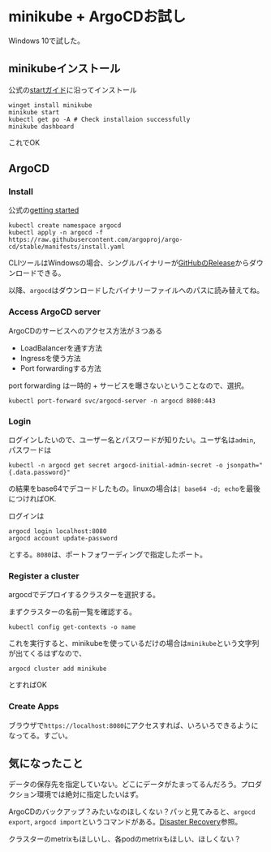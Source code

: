 # minikube + ArgoCDお試し

Windows 10で試した。

## minikubeインストール

公式の[startガイド](https://minikube.sigs.k8s.io/docs/start/)に沿ってインストール

```console
winget install minikube
minikube start
kubectl get po -A # Check installaion successfully
minikube dashboard
```

これでOK

## ArgoCD

### Install

公式の[getting started](https://argo-cd.readthedocs.io/en/stable/getting_started)

```console
kubectl create namespace argocd
kubectl apply -n argocd -f https://raw.githubusercontent.com/argoproj/argo-cd/stable/manifests/install.yaml
```

CLIツールはWindowsの場合、シングルバイナリーが[GitHubのRelease](https://github.com/argoproj/argo-cd/releases/latest)からダウンロードできる。

以降、`argocd`はダウンロードしたバイナリーファイルへのパスに読み替えてね。

### Access ArgoCD server

ArgoCDのサービスへのアクセス方法が３つある

- LoadBalancerを通す方法
- Ingressを使う方法
- Port forwardingする方法

port forwarding は一時的 + サービスを曝さないということなので、選択。

```console
kubectl port-forward svc/argocd-server -n argocd 8080:443
```

### Login

ログインしたいので、ユーザー名とパスワードが知りたい。ユーザ名は`admin`, パスワードは

```console
kubectl -n argocd get secret argocd-initial-admin-secret -o jsonpath="{.data.password}"
```

の結果をbase64でデコードしたもの。linuxの場合は`| base64 -d; echo`を最後につければOK.

ログインは

```console
argocd login localhost:8080
argocd account update-password
```

とする。`8080`は、ポートフォワーディングで指定したポート。

### Register a cluster

argocdでデプロイするクラスターを選択する。

まずクラスターの名前一覧を確認する。

```console
kubectl config get-contexts -o name
```

これを実行すると、minikubeを使っているだけの場合は`minikube`という文字列が出てくるはずなので、

```console
argocd cluster add minikube
```

とすればOK

### Create Apps

ブラウザで`https://localhost:8080`にアクセスすれば、いろいろできるようになってる。すごい。

## 気になったこと

データの保存先を指定していない。どこにデータがたまってるんだろう。プロダクション環境では絶対に指定したいはず。

ArgoCDのバックアップ？みたいなのほしくない？パッと見てみると、`argocd export`, `argocd import`というコマンドがある。[Disaster Recovery](https://argo-cd.readthedocs.io/en/stable/operator-manual/disaster_recovery/)参照。

クラスターのmetrixもほしいし、各podのmetrixもほしい、ほしくない？

